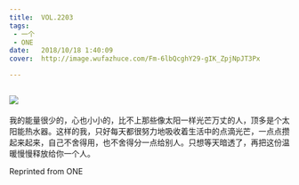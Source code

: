 ```yaml
---
title:	VOL.2203
tags:
 - 一个
 - ONE
date:	2018/10/18 1:40:09
cover:	http://image.wufazhuce.com/Fm-6lbQcghY29-gIK_ZpjNpJT3Px

---
```

![](http://image.wufazhuce.com/Fm-6lbQcghY29-gIK_ZpjNpJT3Px)
---

我的能量很少的，心也小小的，比不上那些像太阳一样光芒万丈的人，顶多是个太阳能热水器。这样的我，只好每天都很努力地吸收着生活中的点滴光芒，一点点攒起来起来，自己不舍得用，也不舍得分一点给别人。只想等天暗透了，再把这份温暖慢慢释放给你一个人。
 
Reprinted from ONE
